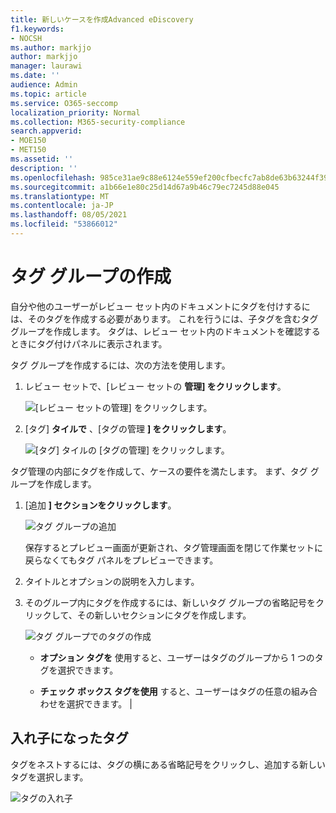 ```yaml
---
title: 新しいケースを作成Advanced eDiscovery
f1.keywords:
- NOCSH
ms.author: markjjo
author: markjjo
manager: laurawi
ms.date: ''
audience: Admin
ms.topic: article
ms.service: O365-seccomp
localization_priority: Normal
ms.collection: M365-security-compliance
search.appverid:
- MOE150
- MET150
ms.assetid: ''
description: ''
ms.openlocfilehash: 985ce31ae9c88e6124e559ef200cfbecfc7ab8de63b63244f399b7c0c96c30f2
ms.sourcegitcommit: a1b66e1e80c25d14d67a9b46c79ec7245d88e045
ms.translationtype: MT
ms.contentlocale: ja-JP
ms.lasthandoff: 08/05/2021
ms.locfileid: "53866012"
---
```

# <a name="create-tag-groups"></a>タグ グループの作成

自分や他のユーザーがレビュー セット内のドキュメントにタグを付けするには、そのタグを作成する必要があります。 これを行うには、子タグを含むタグ グループを作成します。 タグは、レビュー セット内のドキュメントを確認するときにタグ付けパネルに表示されます。

タグ グループを作成するには、次の方法を使用します。

1.  レビュー セットで、[レビュー セットの **管理] をクリックします**。

    ![[レビュー セットの管理] をクリックします。](../media/ED-managews.png)

2.  [タグ] **タイルで** 、[タグの管理 **] をクリックします**。

    ![[タグ] タイルの [タグの管理] をクリックします。](../media/ED-managetags.png)

タグ管理の内部にタグを作成して、ケースの要件を満たします。 まず、タグ グループを作成します。

1.  [追加 **] セクションをクリックします**。

    ![タグ グループの追加](../media/ED-addtagsection.png)

    保存するとプレビュー画面が更新され、タグ管理画面を閉じて作業セットに戻らなくてもタグ パネルをプレビューできます。

2. タイトルとオプションの説明を入力します。 

3. そのグループ内にタグを作成するには、新しいタグ グループの省略記号をクリックして、その新しいセクションにタグを作成します。
    
    ![タグ グループでのタグの作成](../media/ED-createtag.png)

   - **オプション タグを** 使用すると、ユーザーはタグのグループから 1 つのタグを選択できます。
   
   - **チェック ボックス タグを使用** すると、ユーザーはタグの任意の組み合わせを選択できます。 |

## <a name="nested-tags"></a>入れ子になったタグ

タグをネストするには、タグの横にある省略記号をクリックし、追加する新しいタグを選択します。

![タグの入れ子](../media/ED-tagnesting.png)

